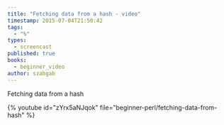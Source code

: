 ```yaml
---
title: "Fetching data from a hash - video"
timestamp: 2015-07-04T21:50:42
tags:
  - "%"
types:
  - screencast
published: true
books:
  - beginner_video
author: szabgab
---
```



Fetching data from a hash


{% youtube id="zYrx5aNJqok" file="beginner-perl/fetching-data-from-hash" %}
